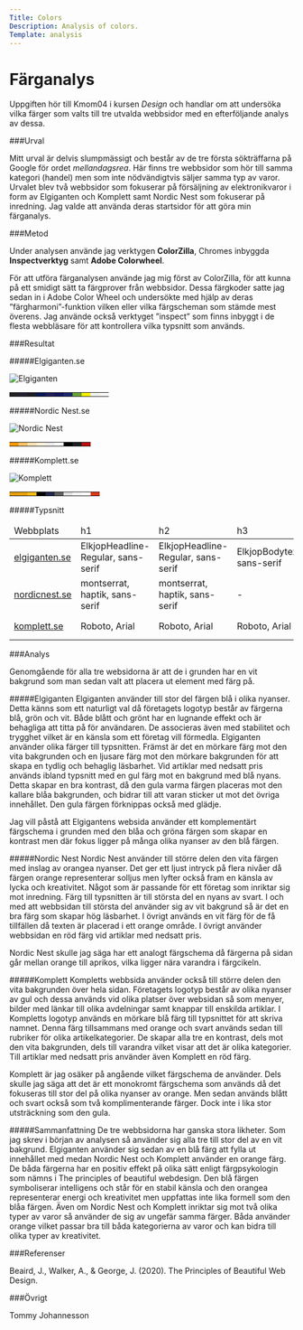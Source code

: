 ```yaml
---
Title: Colors
Description: Analysis of colors.
Template: analysis
---
```


Färganalys
=======================

Uppgiften hör till Kmom04 i kursen *Design* och handlar om att undersöka vilka färger som valts till tre utvalda webbsidor med en efterföljande analys av dessa.

###Urval

Mitt urval är delvis slumpmässigt och består av de tre första sökträffarna på Google för ordet *mellandagsrea*. Här finns tre webbsidor som hör till samma kategori (handel) men som inte nödvändigtvis säljer samma typ av varor. Urvalet blev två webbsidor som fokuserar på försäljning av elektronikvaror i form av Elgiganten och Komplett samt Nordic Nest som fokuserar på inredning. Jag valde att använda deras startsidor för att göra min färganalys.

###Metod

Under analysen använde jag verktygen **ColorZilla**, Chromes inbyggda **Inspectverktyg** samt **Adobe Colorwheel**.

För att utföra färganalysen använde jag mig först av ColorZilla, för att kunna på ett smidigt sätt ta färgprover från webbsidor. Dessa färgkoder satte jag sedan in i Adobe Color Wheel och undersökte med hjälp av deras ”färgharmoni”-funktion vilken eller vilka färgscheman som stämde mest överens. Jag använde också verktyget ”inspect” som finns inbyggt i de flesta webbläsare för att kontrollera vilka typsnitt som används.


###Resultat

#####Elgiganten.se

<img src="%base_url%?/image/elgiganten_start_small.png" class="color-analysis-image" alt="Elgiganten">

<table class="color-table">
    <tr>
        <td class="single-color" style="background-color: #212121">
        <td class="single-color" style="background-color: #212030">
        <td class="single-color" style="background-color: #1A1A26">
        <td class="single-color" style="background-color: #041753">
        <td class="single-color" style="background-color: #1E1B58">
        <td class="single-color" style="background-color: #11155C">
        <td class="single-color" style="background-color: #1A276C">
        <td class="single-color" style="background-color: #6AA334">
        <td class="single-color" style="background-color: #FFF204">
        <td class="single-color" style="background-color: #F5F5F5">
        <td class="single-color" style="background-color: #FFFDFD">
    </tr>
</table>

#####Nordic Nest.se

<img src="%base_url%?/image/nordicnest_start_small.png" class="color-analysis-image" alt="Nordic Nest">

<table class="color-table">
    <tr>
        <td class="single-color" style="background-color: #FF9800">
        <td class="single-color" style="background-color: #FFC166">
        <td class="single-color" style="background-color: #FFE0B3">
        <td class="single-color" style="background-color: #FFF0D9">
        <td class="single-color" style="background-color: #EBEBEB">
        <td class="single-color" style="background-color: #FFFFFF">
        <td class="single-color" style="background-color: #000000">
        <td class="single-color" style="background-color: #1E2022">
        <td class="single-color" style="background-color: #BC0D0D">
    </tr>
</table>

#####Komplett.se

<img src="%base_url%?/image/komplett_start_small.png" class="color-analysis-image" alt="Komplett">

<table class="color-table">
    <tr>
        <td class="single-color" style="background-color: #E19C0C">
        <td class="single-color" style="background-color: #E6A00C">
        <td class="single-color" style="background-color: #F7B912">
        <td class="single-color" style="background-color: #000000">
        <td class="single-color" style="background-color: #212549">
        <td class="single-color" style="background-color: #5F5F5F">
        <td class="single-color" style="background-color: #DEDEDE">
        <td class="single-color" style="background-color: #F5F5F5">
        <td class="single-color" style="background-color: #FFFFFF">
        <td class="single-color" style="background-color: #D93717">
    </tr>
</table>

#####Typsnitt

<table class="font-table">
    <thead>
        <tr class="font-table-head">
            <td class="weburlhead">Webbplats</td>
            <td>h1</td>
            <td>h2</td>
            <td>h3</td>
            <td>Brödtext</td>
        </tr>
    </thead>
    <tbody>
        <tr>
            <td class="weburl"><a href="http://www.elgiganten.se">elgiganten.se</td>
            <td>ElkjopHeadline-Regular, sans-serif</td>
            <td>ElkjopHeadline-Regular, sans-serif</td>
            <td>ElkjopBodytext, sans-serif</td>
            <td>Open Sans, sans-serif</td>
        </tr>
        <tr>
            <td class="weburl"><a href="http://www.nordicnest.se">nordicnest.se</td>
            <td>montserrat, haptik, sans-serif</td>
            <td>montserrat, haptik, sans-serif</td>
            <td>-</td>
            <td>montserrat, haptik, sans-serif</td>
        </tr>
        <tr>
            <td class="weburl"><a href="http://www.komplett.se">komplett.se</td>
            <td>Roboto, Arial</td>
            <td>Roboto, Arial</td>
            <td>Roboto, Arial</td>
            <td>Roboto, Arial</td>
        </tr>
    </tbody>
</table>

###Analys

Genomgående för alla tre websidorna är att de i grunden har en vit bakgrund som man sedan valt att placera ut element med färg på.

#####Elgiganten
Elgiganten använder till stor del färgen blå i olika nyanser. Detta känns som ett naturligt val då företagets logotyp består av färgerna blå, grön och vit. Både blått och grönt har en lugnande effekt och är behagliga att titta på för användaren. De associeras även med stabilitet och trygghet vilket är en känsla som ett företag vill förmedla. Elgiganten använder olika färger till typsnitten. Främst är det en mörkare färg mot den vita bakgrunden och en ljusare färg mot den mörkare bakgrunden för att skapa en tydlig och behaglig läsbarhet. Vid artiklar med nedsatt pris används ibland typsnitt med en gul färg mot en bakgrund med blå nyans. Detta skapar en bra kontrast, då den gula varma färgen placeras mot den kallare blåa bakgrunden, och bidrar till att varan sticker ut mot det övriga innehållet. Den gula färgen förknippas också med glädje.

Jag vill påstå att Elgigantens websida använder ett komplementärt färgschema i grunden med den blåa och gröna färgen som skapar en kontrast men där fokus ligger på många olika nyanser av den blå färgen.

#####Nordic Nest
Nordic Nest använder till större delen den vita färgen med inslag av orangea nyanser. Det ger ett ljust intryck på flera nivåer då färgen orange representerar solljus men lyfter också fram en känsla av lycka och kreativitet. Något som är passande för ett företag som inriktar sig mot inredning. Färg till typsnitten är till största del en nyans av svart. I och med att webbsidan till största del använder sig av vit bakgrund så är det en bra färg som skapar hög läsbarhet. I övrigt används en vit färg för de få tillfällen då texten är placerad i ett orange område. I övrigt använder webbsidan en röd färg vid artiklar med nedsatt pris.

Nordic Nest skulle jag säga har ett analogt färgschema då färgerna på sidan går mellan orange till aprikos, vilka ligger nära varandra i färgcikeln.

#####Komplett
Kompletts webbsida använder också till större delen den vita bakgrunden över hela sidan. Företagets logotyp består av olika nyanser av gul och dessa används vid olika platser över websidan så som menyer, bilder med länkar till olika avdelningar samt knappar till enskilda artiklar. I Kompletts logotyp används en mörkare blå färg till typsnittet för att skriva namnet. Denna färg tillsammans med orange och svart används sedan till rubriker för olika artikelkategorier. De skapar alla tre en kontrast, dels mot den vita bakgrunden, dels till varandra vilket visar att det är olika kategorier. Till artiklar med nedsatt pris använder även Komplett en röd färg.

Komplett är jag osäker på angående vilket färgschema de använder. Dels skulle jag säga att det är ett monokromt färgschema som används då det fokuseras till stor del på olika nyanser av orange. Men sedan används blått och svart också som två komplimenterande färger. Dock inte i lika stor utsträckning som den gula.

#####Sammanfattning
De tre webbsidorna har ganska stora likheter. Som jag skrev i början av analysen så använder sig alla tre till stor del av en vit bakgrund. Elgiganten använder sig sedan av en blå färg att fylla ut innehållet med medan Nordic Nest och Komplett använder en orange färg. De båda färgerna har en positiv effekt på olika sätt enligt färgpsykologin som nämns i The principles of beautiful webdesign. Den blå färgen symboliserar intelligens och står för en stabil känsla och den orangea representerar energi och kreativitet men uppfattas inte lika formell som den blåa färgen. Även om Nordic Nest och Komplett inriktar sig mot två olika typer av varor så använder de sig av ungefär samma färger. Båda använder orange vilket passar bra till båda kategorierna av varor och kan bidra till olika typer av kreativitet.


###Referenser

Beaird, J., Walker, A., & George, J. (2020). The Principles of Beautiful Web Design. 

###Övrigt

Tommy Johannesson
